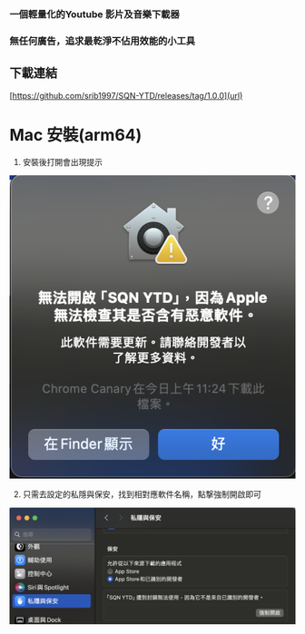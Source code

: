 ### 一個輕量化的Youtube 影片及音樂下載器
### 無任何廣告，追求最乾淨不佔用效能的小工具

## 下載連結
[https://github.com/srib1997/SQN-YTD/releases/tag/1.0.0](url)

# Mac 安裝(arm64)

1. 安裝後打開會出現提示

![Mac1](./readmeImg/mac-1.png)

2. 只需去設定的私隱與保安，找到相對應軟件名稱，點撃強制開啟即可

![Mac2](./readmeImg/mac-2.png)